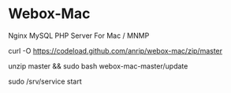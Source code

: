 Webox-Mac
============

Nginx MySQL PHP Server For Mac / MNMP


curl -O https://codeload.github.com/anrip/webox-mac/zip/master

unzip master && sudo bash webox-mac-master/update

sudo /srv/service start
